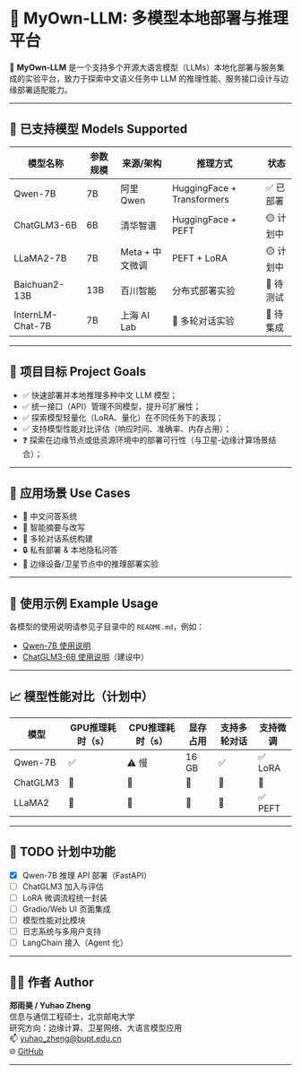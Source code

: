 # 🧠 MyOwn-LLM: 多模型本地部署与推理平台

📍 **MyOwn-LLM** 是一个支持多个开源大语言模型（LLMs）本地化部署与服务集成的实验平台，致力于探索中文语义任务中 LLM 的推理性能、服务接口设计与边缘部署适配能力。

---

## 🚀 已支持模型 Models Supported

| 模型名称         | 参数规模 | 来源/架构           | 推理方式       | 状态       |
|------------------|-----------|---------------------|----------------|------------|
| Qwen-7B          | 7B        | 阿里 Qwen           | HuggingFace + Transformers | ✅ 已部署 |
| ChatGLM3-6B      | 6B        | 清华智谱            | HuggingFace + PEFT         | 🟡 计划中 |
| LLaMA2-7B        | 7B        | Meta + 中文微调     | PEFT + LoRA    | 🟡 计划中 |
| Baichuan2-13B    | 13B       | 百川智能            | 分布式部署实验 | 🔲 待测试 |
| InternLM-Chat-7B | 7B        | 上海 AI Lab         | 🤖 多轮对话实验 | 🔲 待集成 |

---

## 🧠 项目目标 Project Goals

- ✅ 快速部署并本地推理多种中文 LLM 模型；
- ✅ 统一接口（API）管理不同模型，提升可扩展性；
- ✅ 探索模型轻量化（LoRA、量化）在不同任务下的表现；
- ✅ 支持模型性能对比评估（响应时间、准确率、内存占用）；
- ❓ 探索在边缘节点或低资源环境中的部署可行性（与卫星-边缘计算场景结合）；

---

## 🧪 应用场景 Use Cases

- 💬 中文问答系统
- 📝 智能摘要与改写
- 🤖 多轮对话系统构建
- 🔒 私有部署 & 本地隐私问答
- 📡 边缘设备/卫星节点中的推理部署实验

---

## 📌 使用示例 Example Usage

各模型的使用说明请参见子目录中的 `README.md`，例如：

- [Qwen-7B 使用说明](./Qwen/README.md)
- [ChatGLM3-6B 使用说明](./chatglm3-6b/README.md)（建设中）

---

## 📈 模型性能对比（计划中）

| 模型 | GPU推理耗时（s） | CPU推理耗时（s） | 显存占用 | 支持多轮对话 | 支持微调 |
|------|------------------|------------------|-----------|----------------|------------|
| Qwen-7B | ✅ | ⚠️ 慢 | 16 GB | ✅ | ✅ LoRA |
| ChatGLM3 | 🔲 | 🔲 | 🔲 | 🔲 | 🔲 |
| LLaMA2 | 🔲 | 🔲 | 🔲 | 🔲 | ✅ PEFT |

---

## 📌 TODO 计划中功能

- [x] Qwen-7B 推理 API 部署（FastAPI）
- [ ] ChatGLM3 加入与评估
- [ ] LoRA 微调流程统一封装
- [ ] Gradio/Web UI 页面集成
- [ ] 模型性能对比模块
- [ ] 日志系统与多用户支持
- [ ] LangChain 接入（Agent 化）

---

## 👨‍💻 作者 Author

**郑雨昊 / Yuhao Zheng**  
信息与通信工程硕士，北京邮电大学  
研究方向：边缘计算、卫星网络、大语言模型应用  
📫 yuhao_zheng@bupt.edu.cn  
🌐 [GitHub](https://github.com/ZhengYuhaoBUPT)

---
